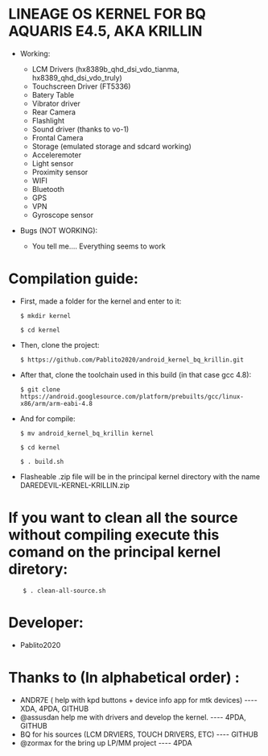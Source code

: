 # LINEAGE OS KERNEL FOR BQ AQUARIS E4.5, AKA KRILLIN

* Working:

  * LCM Drivers (hx8389b_qhd_dsi_vdo_tianma, hx8389_qhd_dsi_vdo_truly)
  * Touchscreen Driver (FT5336)
  * Batery Table
  * Vibrator driver
  * Rear Camera
  * Flashlight
  * Sound driver (thanks to vo-1)
  * Frontal Camera
  * Storage (emulated storage and sdcard working)
  * Acceleremoter
  * Light sensor
  * Proximity sensor
  * WIFI
  * Bluetooth
  * GPS
  * VPN
  * Gyroscope sensor

* Bugs (NOT WORKING):

  * You tell me.... Everything seems to work

# Compilation guide:
  
  * First, made a folder for the kernel and enter to it:

        $ mkdir kernel

        $ cd kernel

  * Then, clone the project: 

        $ https://github.com/Pablito2020/android_kernel_bq_krillin.git

  * After that, clone the toolchain used in this build (in that case gcc 4.8): 

        $ git clone https://android.googlesource.com/platform/prebuilts/gcc/linux-x86/arm/arm-eabi-4.8

  * And for compile:

        $ mv android_kernel_bq_krillin kernel

        $ cd kernel

        $ . build.sh

  * Flasheable .zip file will be in the principal kernel directory with the name DAREDEVIL-KERNEL-KRILLIN.zip

# If you want to clean all the source without compiling execute this comand on the principal kernel diretory:

        $ . clean-all-source.sh

# Developer:

   * Pablito2020

# Thanks to (In alphabetical order) :

   * ANDR7E ( help with kpd buttons + device info app for mtk devices) ---- XDA, 4PDA, GITHUB
   * @assusdan help me with drivers and develop the kernel. ---- 4PDA, GITHUB
   * BQ for his sources (LCM DRVIERS, TOUCH DRIVERS, ETC) ---- GITHUB
   * @zormax for the bring up LP/MM project ---- 4PDA
    
